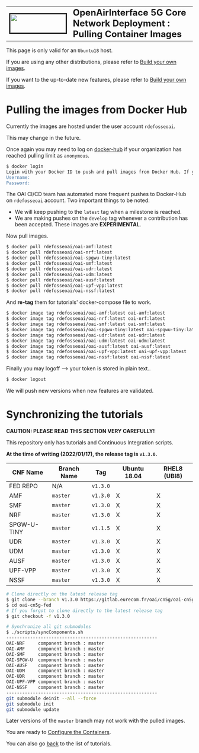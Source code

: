 <table style="border-collapse: collapse; border: none;">
  <tr style="border-collapse: collapse; border: none;">
    <td style="border-collapse: collapse; border: none;">
      <a href="http://www.openairinterface.org/">
         <img src="./images/oai_final_logo.png" alt="" border=3 height=50 width=150>
         </img>
      </a>
    </td>
    <td style="border-collapse: collapse; border: none; vertical-align: center;">
      <b><font size = "5">OpenAirInterface 5G Core Network Deployment : Pulling Container Images</font></b>
    </td>
  </tr>
</table>

This page is only valid for an `Ubuntu18` host.

If you are using any other distributions, please refer to [Build your own images](./BUILD_IMAGES.md).

If you want to the up-to-date new features, please refer to [Build your own images](./BUILD_IMAGES.md).

# Pulling the images from Docker Hub #

Currently the images are hosted under the user account `rdefosseoai`.

This may change in the future.

Once again you may need to log on [docker-hub](https://hub.docker.com/) if your organization has reached pulling limit as `anonymous`.

```bash
$ docker login
Login with your Docker ID to push and pull images from Docker Hub. If you don't have a Docker ID, head over to https://hub.docker.com to create one.
Username:
Password:
```

The OAI CI/CD team has automated more frequent pushes to Docker-Hub on `rdefosseoai` account. Two important things to be noted:
  - We will keep pushing to the `latest` tag when a milestone is reached.
  - We are making pushes on the `develop` tag whenever a contribution has been accepted. These images are **EXPERIMENTAL**.

Now pull images.

```bash
$ docker pull rdefosseoai/oai-amf:latest
$ docker pull rdefosseoai/oai-nrf:latest
$ docker pull rdefosseoai/oai-spgwu-tiny:latest
$ docker pull rdefosseoai/oai-smf:latest
$ docker pull rdefosseoai/oai-udr:latest
$ docker pull rdefosseoai/oai-udm:latest
$ docker pull rdefosseoai/oai-ausf:latest
$ docker pull rdefosseoai/oai-upf-vpp:latest
$ docker pull rdefosseoai/oai-nssf:latest
```

And **re-tag** them for tutorials' docker-compose file to work.

```bash
$ docker image tag rdefosseoai/oai-amf:latest oai-amf:latest
$ docker image tag rdefosseoai/oai-nrf:latest oai-nrf:latest
$ docker image tag rdefosseoai/oai-smf:latest oai-smf:latest
$ docker image tag rdefosseoai/oai-spgwu-tiny:latest oai-spgwu-tiny:latest
$ docker image tag rdefosseoai/oai-udr:latest oai-udr:latest
$ docker image tag rdefosseoai/oai-udm:latest oai-udm:latest
$ docker image tag rdefosseoai/oai-ausf:latest oai-ausf:latest
$ docker image tag rdefosseoai/oai-upf-vpp:latest oai-upf-vpp:latest
$ docker image tag rdefosseoai/oai-nssf:latest oai-nssf:latest
```

Finally you may logoff --> your token is stored in plain text..

```bash
$ docker logout
```

We will push new versions when new features are validated.

# Synchronizing the tutorials #

**CAUTION: PLEASE READ THIS SECTION VERY CAREFULLY!**

This repository only has tutorials and Continuous Integration scripts.

**At the time of writing (2022/01/17), the release tag is `v1.3.0`.**

| CNF Name    | Branch Name | Tag      | Ubuntu 18.04 | RHEL8 (UBI8)    |
| ----------- | ----------- | -------- | ------------ | ----------------|
| FED REPO    | N/A         | `v1.3.0` |              |                 |
| AMF         | `master`    | `v1.3.0` | X            | X               |
| SMF         | `master`    | `v1.3.0` | X            | X               |
| NRF         | `master`    | `v1.3.0` | X            | X               |
| SPGW-U-TINY | `master`    | `v1.1.5` | X            | X               |
| UDR         | `master`    | `v1.3.0` | X            | X               |
| UDM         | `master`    | `v1.3.0` | X            | X               |
| AUSF        | `master`    | `v1.3.0` | X            | X               |
| UPF-VPP     | `master`    | `v1.3.0` | X            | X               |
| NSSF        | `master`    | `v1.3.0` | X            | X               |

```bash
# Clone directly on the latest release tag
$ git clone --branch v1.3.0 https://gitlab.eurecom.fr/oai/cn5g/oai-cn5g-fed.git
$ cd oai-cn5g-fed
# If you forgot to clone directly to the latest release tag
$ git checkout -f v1.3.0

# Synchronize all git submodules
$ ./scripts/syncComponents.sh 
---------------------------------------------------------
OAI-NRF     component branch : master
OAI-AMF     component branch : master
OAI-SMF     component branch : master
OAI-SPGW-U  component branch : master
OAI-AUSF    component branch : master
OAI-UDM     component branch : master
OAI-UDR     component branch : master
OAI-UPF-VPP component branch : master
OAI-NSSF    component branch : master
---------------------------------------------------------
git submodule deinit --all --force
git submodule init
git submodule update
```

Later versions of the `master` branch may not work with the pulled images.

You are ready to [Configure the Containers](./CONFIGURE_CONTAINERS.md).

You can also go [back](./DEPLOY_HOME.md) to the list of tutorials.
